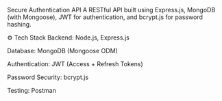 Secure Authentication API
A RESTful API built using Express.js, MongoDB (with Mongoose), JWT for authentication, and bcrypt.js for password hashing.

⚙️ Tech Stack
Backend: Node.js, Express.js

Database: MongoDB (Mongoose ODM)

Authentication: JWT (Access + Refresh Tokens)

Password Security: bcrypt.js

Testing: Postman